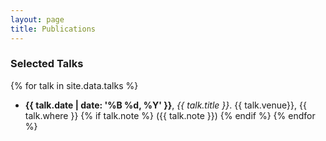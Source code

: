 ```yaml
---
layout: page
title: Publications   
---
```


### Selected Talks 
{% for talk in site.data.talks %} 
* **{{ talk.date | date: '%B %d, %Y' }}**, *{{ talk.title }}*. {{ talk.venue}}, {{ talk.where }}
{% if talk.note %} ({{ talk.note }}) {% endif %} 
{% endfor %} 




